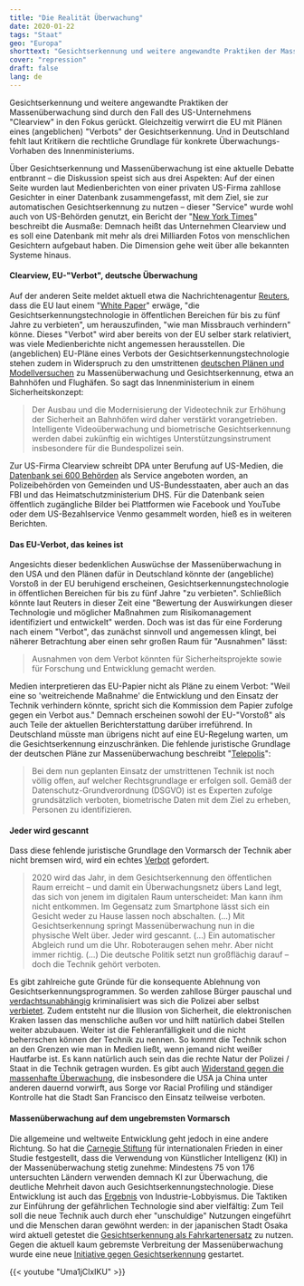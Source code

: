 ```yaml
---
title: "Die Realität Überwachung"
date: 2020-01-22
tags: "Staat"
geo: "Europa"
shorttext: "Gesichtserkennung und weitere angewandte Praktiken der Massenüberwachung sind durch den Fall des US-Unternehmens 'Clearview' in den Fokus gerückt."
cover: "repression"
draft: false
lang: de
---
```


Gesichtserkennung und weitere angewandte Praktiken der Massenüberwachung sind durch den Fall des US-Unternehmens "Clearview" in den Fokus gerückt. Gleichzeitig verwirrt die EU mit Plänen eines (angeblichen) "Verbots" der Gesichtserkennung. Und in Deutschland fehlt laut Kritikern die rechtliche Grundlage für konkrete Überwachungs-Vorhaben des Innenministeriums.

Über Gesichtserkennung und Massenüberwachung ist eine aktuelle Debatte entbrannt – die Diskussion speist sich aus drei Aspekten: Auf der einen Seite wurden laut Medienberichten von einer privaten US-Firma zahllose Gesichter in einer Datenbank zusammengefasst, mit dem Ziel, sie zur automatischen Gesichtserkennung zu nutzen – dieser "Service" wurde wohl auch von US-Behörden genutzt, ein Bericht der "[New York Times](https://www.nytimes.com/2020/01/18/technology/clearview-privacy-facial-recognition.html?smtyp=cur&smid=tw-nytimes "The Secretive Company That Might End Privacy as We Know It")" beschreibt die Ausmaße: Demnach heißt das Unternehmen Clearview und es soll eine Datenbank mit mehr als drei Milliarden Fotos von menschlichen Gesichtern aufgebaut haben. Die Dimension gehe weit über alle bekannten Systeme hinaus.

#### Clearview, EU-"Verbot", deutsche Überwachung

Auf der anderen Seite meldet aktuell etwa die Nachrichtenagentur [Reuters](https://www.reuters.com/article/us-eu-ai/eu-mulls-five-year-ban-on-facial-recognition-tech-in-public-areas-idUSKBN1ZF2QL "EU mulls five-year ban on facial recognition tech in public areas"), dass die EU laut einem "[White Paper](/static/downloads/AI-white-paper-CLEAN.pdf "Structure for the White Paper on artificial intelligence ")" erwäge, "die Gesichtserkennungstechnologie in öffentlichen Bereichen für bis zu fünf Jahre zu verbieten", um herauszufinden, "wie man Missbrauch verhindern" könne. Dieses "Verbot" wird aber bereits von der EU selber stark relativiert, was viele Medienberichte nicht angemessen herausstellen. Die (angeblichen) EU-Pläne eines Verbots der Gesichtserkennungstechnologie stehen zudem in Widerspruch zu den umstrittenen [deutschen Plänen und Modellversuchen](https://www.tagesspiegel.de/berlin/videoueberwachung-in-berlin-das-suedkreuz-wird-wieder-zum-drehort/24439112.html "Das Südkreuz wird wieder zum Drehort") zu Massenüberwachung und Gesichtserkennung, etwa an Bahnhöfen und Flughäfen. So sagt das Innenministerium in einem Sicherheitskonzept:

> Der Ausbau und die Modernisierung der Videotechnik zur Erhöhung der Sicherheit an Bahnhöfen wird daher verstärkt vorangetrieben. Intelligente Videoüberwachung und biometrische Gesichtserkennung werden dabei zukünftig ein wichtiges Unterstützungsinstrument insbesondere für die Bundespolizei sein.

Zur US-Firma Clearview schreibt DPA unter Berufung auf US-Medien, die [Datenbank sei 600 Behörden](https://tech.newstatesman.com/security/clearview-ai-facial-recognition-startup "Clearview AI facial recognition startup partners with '600' law enforcement agencies") als Service angeboten worden, an Polizeibehörden von Gemeinden und US-Bundesstaaten, aber auch an das FBI und das Heimatschutzministerium DHS. Für die Datenbank seien öffentlich zugängliche Bilder bei Plattformen wie Facebook und YouTube oder dem US-Bezahlservice Venmo gesammelt worden, hieß es in weiteren Berichten.

#### Das EU-Verbot, das keines ist

Angesichts dieser bedenklichen Auswüchse der Massenüberwachung in den USA und den Plänen dafür in Deutschland könnte der (angebliche) Vorstoß in der EU beruhigend erscheinen, Gesichtserkennungstechnologie in öffentlichen Bereichen für bis zu fünf Jahre "zu verbieten". Schließlich könnte laut Reuters in dieser Zeit eine "Bewertung der Auswirkungen dieser Technologie und möglicher Maßnahmen zum Risikomanagement identifiziert und entwickelt" werden. Doch was ist das für eine Forderung nach einem "Verbot", das zunächst sinnvoll und angemessen klingt, bei näherer Betrachtung aber einen sehr großen Raum für "Ausnahmen" lässt:

> Ausnahmen von dem Verbot könnten für Sicherheitsprojekte sowie für Forschung und Entwicklung gemacht werden.

Medien interpretieren das EU-Papier nicht als Pläne zu einem Verbot: "Weil eine so 'weitreichende Maßnahme' die Entwicklung und den Einsatz der Technik verhindern könnte, spricht sich die Kommission dem Papier zufolge gegen ein Verbot aus." Demnach erscheinen sowohl der EU-"Vorstoß" als auch Teile der aktuellen Berichterstattung darüber irreführend. In Deutschland müsste man übrigens nicht auf eine EU-Regelung warten, um die Gesichtserkennung einzuschränken. Die fehlende juristische Grundlage der deutschen Pläne zur Massenüberwachung beschreibt "[Telepolis](https://www.heise.de/newsticker/meldung/Bahn-Mehr-Ueberwachung-mit-Gesichtserkennung-an-Bahnhoefen-4522296.html "Bahn: Mehr Überwachung mit Gesichtserkennung an Bahnhöfen")":

> Bei dem nun geplanten Einsatz der umstrittenen Technik ist noch völlig offen, auf welcher Rechtsgrundlage er erfolgen soll. Gemäß der Datenschutz-Grundverordnung (DSGVO) ist es Experten zufolge grundsätzlich verboten, biometrische Daten mit dem Ziel zu erheben, Personen zu identifizieren.

#### Jeder wird gescannt

Dass diese fehlende juristische Grundlage den Vormarsch der Technik aber nicht bremsen wird, wird ein echtes [Verbot](https://www.sueddeutsche.de/digital/gesichtserkennung-biometrie-verbot-1.4751435 "Diese Technik ist zu gefährlich") gefordert.

> 2020 wird das Jahr, in dem Gesichtserkennung den öffentlichen Raum erreicht – und damit ein Überwachungsnetz übers Land legt, das sich von jenem im digitalen Raum unterscheidet: Man kann ihm nicht entkommen. Im Gegensatz zum Smartphone lässt sich ein Gesicht weder zu Hause lassen noch abschalten. (…) Mit Gesichtserkennung springt Massenüberwachung nun in die physische Welt über. Jeder wird gescannt. (…) Ein automatischer Abgleich rund um die Uhr. Roboteraugen sehen mehr. Aber nicht immer richtig. (…) Die deutsche Politik setzt nun großflächig darauf – doch die Technik gehört verboten.

Es gibt zahlreiche gute Gründe für die konsequente Ablehnung von Gesichtserkennungsprogrammen. So werden zahllose Bürger pauschal und [verdachtsunabhängig](https://netzpolitik.org/2018/diskriminierende-gesichtserkennung-ich-sehe-was-was-du-nicht-bist/ "Diskriminierende Gesichtserkennung: Ich sehe was, was du nicht bist") kriminalisiert was sich die Polizei aber selbst [verbietet](https://www.gdp.de/gdp/gdpnrw.nsf/id/DE_Kennzeichnungspflicht-stellt-Polizisten-unter-Generalverdacht?open&ccm=200012013v "Kennzeichnungspflicht stellt Polizisten unter Generalverdacht"). Zudem entsteht nur die Illusion von Sicherheit, die elektronischen Kraken lassen das menschliche außen vor und hilft natürlich dabei Stellen weiter abzubauen. Weiter ist die Fehleranfälligkeit und die nicht beherrschen können der Technik zu nennen. So kommt die Technik schon an den Grenzen wie man in Medien ließt, wenn jemand nicht weißer Hautfarbe ist. Es kann natürlich auch sein das die rechte Natur der Polizei / Staat in die Technik getragen wurden. Es gibt auch [Widerstand gegen die massenhafte Überwachung](https://www.bbc.com/news/technology-48276660 "San Francisco is first US city to ban facial recognition"), die insbesondere die USA ja China unter anderen dauernd vorwirft, aus Sorge vor Racial Profiling und ständiger Kontrolle hat die Stadt San Francisco den Einsatz teilweise verboten.

#### Massenüberwachung auf dem ungebremsten Vormarsch

Die allgemeine und weltweite Entwicklung geht jedoch in eine andere Richtung. So hat die [Carnegie Stiftung](/static/downloads/WP-Feldstein-AISurveillance_final1.pdf "The Global Expansion of AI Surveillance") für internationalen Frieden in einer Studie festgestellt, dass die Verwendung von Künstlicher Intelligenz (KI) in der Massenüberwachung stetig zunehme: Mindestens 75 von 176 untersuchten Ländern verwenden demnach KI zur Überwachung, die deutliche Mehrheit davon auch Gesichtserkennungstechnologie. Diese Entwicklung ist auch das [Ergebnis](https://ec.europa.eu/digital-single-market/en/news/ethics-guidelines-trustworthy-ai "Ethics guidelines for trustworthy AI") von Industrie-Lobbyismus. Die Taktiken zur Einführung der gefährlichen Technologie sind aber vielfältig: Zum Teil soll die neue Technik auch durch eher "unschuldige" Nutzungen eingeführt und die Menschen daran gewöhnt werden: in der japanischen Stadt Osaka wird aktuell getestet die [Gesichtserkennung als Fahrkartenersatz](https://www.japantimes.co.jp/news/2019/12/10/business/corporate-business/osaka-metro-facial-recognition/ "Osaka Metro unveils ticket gate with facial recognition tech") zu nutzen. Gegen die aktuell kaum gebremste Verbreitung der Massenüberwachung wurde eine neue [Initiative gegen Gesichtserkennung](https://gesichtserkennung-stoppen.de/ "Keine Gesichtserkennung zur Massenüberwachung") gestartet.

{{< youtube "Uma1jClxIKU" >}}
